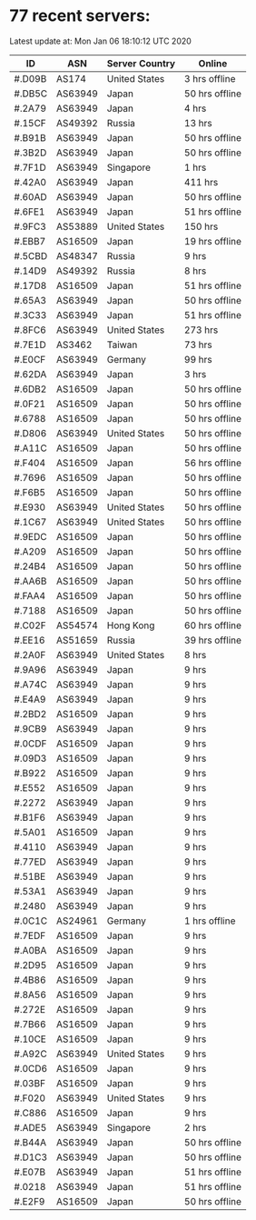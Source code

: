 # 77 recent servers:

Latest update at: Mon Jan 06 18:10:12 UTC 2020

| ID | ASN | Server Country | Online |
| -- | --- | -------------- | ------ |
| #.D09B | AS174 | United States | 3 hrs offline |
| #.DB5C | AS63949 | Japan | 50 hrs offline |
| #.2A79 | AS63949 | Japan | 4 hrs |
| #.15CF | AS49392 | Russia | 13 hrs |
| #.B91B | AS63949 | Japan | 50 hrs offline |
| #.3B2D | AS63949 | Japan | 50 hrs offline |
| #.7F1D | AS63949 | Singapore | 1 hrs |
| #.42A0 | AS63949 | Japan | 411 hrs |
| #.60AD | AS63949 | Japan | 50 hrs offline |
| #.6FE1 | AS63949 | Japan | 51 hrs offline |
| #.9FC3 | AS53889 | United States | 150 hrs |
| #.EBB7 | AS16509 | Japan | 19 hrs offline |
| #.5CBD | AS48347 | Russia | 9 hrs |
| #.14D9 | AS49392 | Russia | 8 hrs |
| #.17D8 | AS16509 | Japan | 51 hrs offline |
| #.65A3 | AS63949 | Japan | 50 hrs offline |
| #.3C33 | AS63949 | Japan | 51 hrs offline |
| #.8FC6 | AS63949 | United States | 273 hrs |
| #.7E1D | AS3462 | Taiwan | 73 hrs |
| #.E0CF | AS63949 | Germany | 99 hrs |
| #.62DA | AS63949 | Japan | 3 hrs |
| #.6DB2 | AS16509 | Japan | 50 hrs offline |
| #.0F21 | AS16509 | Japan | 50 hrs offline |
| #.6788 | AS16509 | Japan | 50 hrs offline |
| #.D806 | AS63949 | United States | 50 hrs offline |
| #.A11C | AS16509 | Japan | 50 hrs offline |
| #.F404 | AS16509 | Japan | 56 hrs offline |
| #.7696 | AS16509 | Japan | 50 hrs offline |
| #.F6B5 | AS16509 | Japan | 50 hrs offline |
| #.E930 | AS63949 | United States | 50 hrs offline |
| #.1C67 | AS63949 | United States | 50 hrs offline |
| #.9EDC | AS16509 | Japan | 50 hrs offline |
| #.A209 | AS16509 | Japan | 50 hrs offline |
| #.24B4 | AS16509 | Japan | 50 hrs offline |
| #.AA6B | AS16509 | Japan | 50 hrs offline |
| #.FAA4 | AS16509 | Japan | 50 hrs offline |
| #.7188 | AS16509 | Japan | 50 hrs offline |
| #.C02F | AS54574 | Hong Kong | 60 hrs offline |
| #.EE16 | AS51659 | Russia | 39 hrs offline |
| #.2A0F | AS63949 | United States | 8 hrs |
| #.9A96 | AS63949 | Japan | 9 hrs |
| #.A74C | AS63949 | Japan | 9 hrs |
| #.E4A9 | AS63949 | Japan | 9 hrs |
| #.2BD2 | AS16509 | Japan | 9 hrs |
| #.9CB9 | AS63949 | Japan | 9 hrs |
| #.0CDF | AS16509 | Japan | 9 hrs |
| #.09D3 | AS16509 | Japan | 9 hrs |
| #.B922 | AS16509 | Japan | 9 hrs |
| #.E552 | AS16509 | Japan | 9 hrs |
| #.2272 | AS63949 | Japan | 9 hrs |
| #.B1F6 | AS63949 | Japan | 9 hrs |
| #.5A01 | AS16509 | Japan | 9 hrs |
| #.4110 | AS63949 | Japan | 9 hrs |
| #.77ED | AS63949 | Japan | 9 hrs |
| #.51BE | AS63949 | Japan | 9 hrs |
| #.53A1 | AS63949 | Japan | 9 hrs |
| #.2480 | AS63949 | Japan | 9 hrs |
| #.0C1C | AS24961 | Germany | 1 hrs offline |
| #.7EDF | AS16509 | Japan | 9 hrs |
| #.A0BA | AS16509 | Japan | 9 hrs |
| #.2D95 | AS16509 | Japan | 9 hrs |
| #.4B86 | AS16509 | Japan | 9 hrs |
| #.8A56 | AS16509 | Japan | 9 hrs |
| #.272E | AS16509 | Japan | 9 hrs |
| #.7B66 | AS16509 | Japan | 9 hrs |
| #.10CE | AS16509 | Japan | 9 hrs |
| #.A92C | AS63949 | United States | 9 hrs |
| #.0CD6 | AS16509 | Japan | 9 hrs |
| #.03BF | AS16509 | Japan | 9 hrs |
| #.F020 | AS63949 | United States | 9 hrs |
| #.C886 | AS16509 | Japan | 9 hrs |
| #.ADE5 | AS63949 | Singapore | 2 hrs |
| #.B44A | AS63949 | Japan | 50 hrs offline |
| #.D1C3 | AS63949 | Japan | 50 hrs offline |
| #.E07B | AS63949 | Japan | 51 hrs offline |
| #.0218 | AS63949 | Japan | 51 hrs offline |
| #.E2F9 | AS16509 | Japan | 50 hrs offline |

